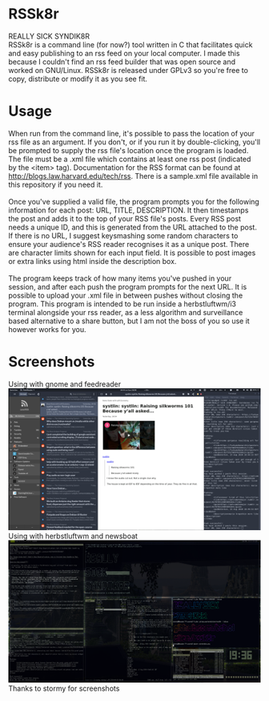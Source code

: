 # RSSk8r
REALLY SICK SYNDIK8R<br>
RSSk8r is a command line (for now?) tool written in C that facilitates quick and easy publishing to an rss feed on your local computer. I made this because I couldn't find an rss feed builder that was open source and worked on GNU/Linux. RSSk8r is released under GPLv3 so you're free to copy, distribute or modify it as you see fit.

# Usage
When run from the command line, it's possible to pass the location of your rss file as an argument. If you don't, or if you run it by double-clicking, you'll be prompted to supply the rss file's location once the program is loaded. The file must be a .xml file which contains at least one rss post (indicated by the \<item\> tag). Documentation for the RSS format can be found at http://blogs.law.harvard.edu/tech/rss. There is a sample.xml file available in this repository if you need it.
<br><br>Once you've supplied a valid file, the program prompts you for the following information for each post: URL, TITLE, DESCRIPTION. It then timestamps the post and adds it to the top of your RSS file's posts. Every RSS post needs a unique ID, and this is generated from the URL attached to the post. If there is no URL, I suggest keysmashing some random characters to ensure your audience's RSS reader recognises it as a unique post. There are character limits shown for each input field. It is possible to post images or extra links using html inside the description box.
<br><br>The program keeps track of how many items you've pushed in your session, and after each push the program prompts for the next URL. It is possible to upload your .xml file in between pushes without closing the program. This program is intended to be run inside a herbstluftwm/i3 terminal alongside your rss reader, as a less algorithm and surveillance based alternative to a share button, but I am not the boss of you so use it however works for you.
# Screenshots
Using with gnome and feedreader
<img src="https://github.com/Echolalien/rssk8r/blob/master/Screenshot%20from%202020-08-23%2018-53-24.png">
Using with herbstluftwm and newsboat
<img src="https://github.com/Echolalien/rssk8r/blob/master/screenshot.png">
Thanks to stormy for screenshots
